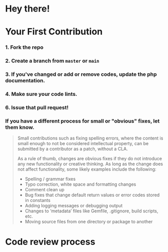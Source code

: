 # Hey there!

# Your First Contribution

### 1. Fork the repo

### 2. Create a branch from `master` or `main`

### 3. If you've changed or add or remove codes, update the php documentation.

### 4. Make sure your code lints.

### 6. Issue that pull request!

### If you have a different process for small or "obvious" fixes, let them know.

> Small contributions such as fixing spelling errors, where the content is small enough to not be considered intellectual property, can be submitted by a contributor as a patch, without a CLA.
>
> As a rule of thumb, changes are obvious fixes if they do not introduce any new functionality or creative thinking. As long as the change does not affect functionality, some likely examples include the following:
>
> -   Spelling / grammar fixes
> -   Typo correction, white space and formatting changes
> -   Comment clean up
> -   Bug fixes that change default return values or error codes stored in constants
> -   Adding logging messages or debugging output
> -   Changes to ‘metadata’ files like Gemfile, .gitignore, build scripts, etc.
> -   Moving source files from one directory or package to another

# Code review process
